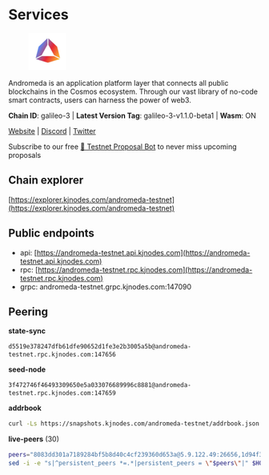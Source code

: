 # Services

<figure><img src="https://raw.githubusercontent.com/kj89/cosmos-images/main/logos/andromeda.png" alt=""><figcaption></figcaption></figure>

Andromeda is an application platform layer that connects all  public blockchains in the Cosmos ecosystem. Through our vast  library of no-code smart contracts, users can harness the power of web3.

**Chain ID**: galileo-3 | **Latest Version Tag**: galileo-3-v1.1.0-beta1 | **Wasm**: ON

[Website](https://www.andromedaprotocol.io) | [Discord](https://discord.gg/wzM3kSN3sE) | [Twitter](https://twitter.com/andromedaprot)



Subscribe to our free [🤖 Testnet Proposal Bot](https://t.me/kjnodes_testnet_proposal_bot) to never miss upcoming proposals


## Chain explorer
[https://explorer.kjnodes.com/andromeda-testnet](https://explorer.kjnodes.com/andromeda-testnet)

## Public endpoints

* api: [https://andromeda-testnet.api.kjnodes.com](https://andromeda-testnet.api.kjnodes.com)
* rpc: [https://andromeda-testnet.rpc.kjnodes.com](https://andromeda-testnet.rpc.kjnodes.com)
* grpc: andromeda-testnet.grpc.kjnodes.com:147090

## Peering

**state-sync**

```text
d5519e378247dfb61dfe90652d1fe3e2b3005a5b@andromeda-testnet.rpc.kjnodes.com:147656
```

**seed-node**

```text
3f472746f46493309650e5a033076689996c8881@andromeda-testnet.rpc.kjnodes.com:147659
```

**addrbook**
```bash
curl -Ls https://snapshots.kjnodes.com/andromeda-testnet/addrbook.json > $HOME/.andromedad/config/addrbook.json
```

**live-peers** (30)
```bash
peers="8083dd301a7189284bf5b8d40c4cf239360d653a@5.9.122.49:26656,1d94f397352dc20be4b56e4bfd9305649cbac778@65.108.232.150:20095,13fddc7a47d1c4a381f5ffd6d9db3bda9eda154d@188.120.248.78:26656,c89e274523cec4a7445afaff1ab35029b090ff5b@65.109.116.204:20156,443a51f595c9ca16273ca6146db1375e4223a91f@172.93.110.154:26656,385bda41dc8ce86d0dd4c99d3cf371ca8fccfeb6@135.125.189.131:20095,00171178f5d8b22d1a3396d9388adbb8ec1c0541@38.242.208.162:36656,ef8045e2922cf856b73f5fa5efdb79f925204ccf@65.109.117.159:15656,05d3613dfb738ff22d0ea974bd0d1353ecdc6231@65.108.101.124:26656,bd323d2c7ce260b831d20923d390e4a1623f32c4@213.239.215.195:20095,d5519e378247dfb61dfe90652d1fe3e2b3005a5b@65.109.68.190:47656,bc339c60d7a546ac42d9946b62b33588da99dda6@75.119.154.2:47656,1c101b595362f6a5856ef34f43545cf95eb34912@65.109.26.21:15656,9230896c5f22a363eed1c3bd3ed8068134b1dedd@115.87.238.93:26656,27e4aeaf8ef79a25904cd1042cf25ac6a1a0e7e5@103.180.28.220:26656,7649ae1ea0dd5f640ac7dd7632a0866cf65e3aa4@31.220.90.78:26656,5c2a752c9b1952dbed075c56c600c3a79b58c395@195.3.220.140:27126,05b853c6022c51b2065665e66876e27aee9fed59@149.102.140.189:26656,1141119a7d248cc19b31b18d56162a365954deb9@45.132.106.149:26656,fd48e41b990c9ba2cdd3e2f5adf20b8ab237b328@1.15.110.177:26656,27752331150b966e3082e8dd8b364693379c1129@212.41.9.98:47656,d3ac63ff921486f8aef1eba7870cae1d14c38633@1.15.146.92:26656,d30a56dd61de5b3e8d36bf40cb0a15add3915c91@195.3.223.33:37656,28ce2dfb6c76e0baa660ec647bafe4a3b88cb3b0@94.131.118.190:26656,e5a2bcbcea7d3b2ea7d7feb75da1c115125b665f@65.109.112.178:31656,36b5011de3c9bce6bbc7ff688525f432adff14ce@194.163.169.45:26656,ce3a765f7075f3f5aee80bca0c76ca7dbe235731@167.235.198.193:36656,704e605f9bd65912d8c65a58f955601c31188548@65.21.203.204:19656,03dc9e3ec16856653e0361f290a7580cf6b26a86@65.108.66.34:29556,9a40e9bb2f6d27ee36bb06908314c8052c923e94@80.76.43.138:26656"
sed -i -e "s|^persistent_peers *=.*|persistent_peers = \"$peers\"|" $HOME/.andromedad/config/config.toml
```
